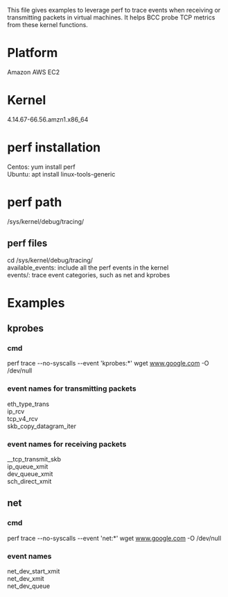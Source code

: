 This file gives examples to leverage perf to trace events when receiving or transmitting packets in virtual machines. 
It helps BCC probe TCP metrics from these kernel functions. <p>

# Platform
Amazon AWS EC2

# Kernel
4.14.67-66.56.amzn1.x86_64

# perf installation 
Centos: yum install perf <br>
Ubuntu: apt install linux-tools-generic

# perf path
/sys/kernel/debug/tracing/

## perf files
cd /sys/kernel/debug/tracing/ <br>
available_events: include all the perf events in the kernel <br>
events/: trace event categories, such as net and kprobes

# Examples
## kprobes 
### cmd
perf trace --no-syscalls --event 'kprobes:*' wget www.google.com -O /dev/null
### event names for transmitting packets
eth_type_trans <br>
ip_rcv <br>
tcp_v4_rcv <br>
skb_copy_datagram_iter

### event names for receiving packets
__tcp_transmit_skb <br>
ip_queue_xmit <br>
dev_queue_xmit <br>
sch_direct_xmit

## net
### cmd 
perf trace --no-syscalls --event 'net:*' wget www.google.com -O /dev/null
### event names
net_dev_start_xmit <br>
net_dev_xmit <br>
net_dev_queue
